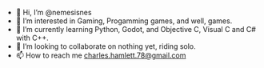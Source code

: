 - 👋 Hi, I’m @nemesisnes
- 👀 I’m interested in Gaming, Progamming games, and well, games.
- 🌱 I’m currently learning Python, Godot, and Objective C, Visual C and C# with C++.
- 💞️ I’m looking to collaborate on nothing yet, riding solo.
- 📫 How to reach me charles.hamlett.78@gmail.com

<!---
nemesisnes/nemesisnes is a ✨ special ✨ repository because its `README.md` (this file) appears on your GitHub profile.
You can click the Preview link to take a look at your changes.
--->
